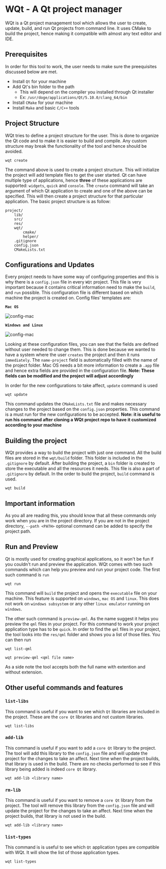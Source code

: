 # WQt - A Qt project manager

WQt is a Qt project management tool which allows the user to create, update, build, and run Qt projects from command line. It uses CMake to build the project, hence making it compatible with almost any text editor and IDE.

## Prerequisites
In order for this tool to work, the user needs to make sure the preequisites discussed below are met.

* Install `Qt` for your machine
* Add Qt's bin folder to the path
    * This will depend on the compiler you installed through Qt installer
    * Ex: `/usr/doge/applications/Qt/5.10.0/clang_64/bin`
* Install `CMake` for your machine
* Install `Make` and basic `C/C++` tools


## Project Structure
WQt tries to define a project structure for the user. This is done to organize the Qt code and to make it is easier to build and compile. Any custom structure may break the functionality of the tool and hence should be avoided.

```
wqt create
```

The command above is used to create a project structure. This will initialize the project will add template files to get the user started. Qt can have multiple type of applications, hence **three** of these applications are supported: `widgets`, `quick` and `console`. The `create` command will take an argument of which Qt application to create and one of the above can be specified. This will then create a project structure for that particular application. The basic project structure is as follow:

```
project/
    lib/
    src/
    res/
    wqt/
        cmake/
        helper/
    .gitignore
    config.json
    CMakeLists.txt
``` 

## Configurations and Updates
Every project needs to have some way of configuring properties and this is why there is a `config.json` file in every `WQt` project. This file is very important because it contains critical information need to make the `build`, and `run` possible. This configuration file is different based on which machine the project is created on. Config files' templates are:

**`Mac OS`** 

![config-mac](doc/screenshots/config_mac.png "Mac OS config")

**`Windows and Linux`** 

![config-mac](doc/screenshots/config_others.png "Mac OS config")


Looking at these configuration files, you can see that the fields are defined without user needed to change them. This is done because we wanted to have a system where the user `creates` the project and then it runs `immediately`. The `name-project` field is automatically filled with the name of the project folder. Mac OS needs a bit more information to create a `.app` file and hence extra fields are provided in the configuration file. **Note: These fields can be modified and the project will adjust accordingly**  


In order for the new configurations to take affect, `update` command is used

```
wqt update
```

This command updates the `CMakeLists.txt` file and makes necessary changes to the project based on the `config.json` properties. This command is a must run for the new configurations to be accepted. **Note: it is useful to run his command after cloning a WQt project repo to have it customized according to your machine**

## Building the project
WQt provides a way to build the project with just one command. All the build files are stored in the `wqt/build` folder. This folder is included in the `.gitignore` by default. After building the project, a `bin` folder is created to store the executable and all the resources it needs. This file is also a part of `.gitignore` by default. In the order to build the project, `build` command is used.

```
wqt build
```

## Important information
As you all are reading this, you should know that all these commands only work when you are in the project directory. If you are not in the project directory, `--path <PATH>` optional command can be added to specify the project path.

## Run and Preview
Qt is mostly used for creating graphical applications, so it won't be fun if you couldn't run and preview the application. WQt comes with two such commands which can help you preview and run your project code. The first such command is `run` 

```
wqt run
```

This command will `build` the project and opens the `executable` file on your machine. This feature is supported on `windows`, `mac OS` and `linux`. This does not work on `windows subsystem` or any other `linux emulator` running on `windows`.


The other such command is `preview-qml`. As the name suggest it helps you preview the `qml` files in your project. For this command to work your project application type has to be `quick`. In order to find the `qml` files in your project, the tool looks into the `res/qml` folder and shows you a list of those files. You can then run 

```
wqt list-qml
```

```
wqt preview-qml <qml file name>
```

As a side note the tool accepts both the full name with extention and without extension.

## Other useful commands and features
### `list-libs`
This command is useful if you want to see which `Qt` libraries are included in the project. These are the `core Qt` libraries and not custom libraries.

```
wqt list-libs
```

### `add-lib`
This command is useful if you want to add a `core Qt` library to the project. The tool will add this library to the `config.json` file and will update the project for the changes to take an affect. Next time when the project builds, that library is used in the build. There are no checks performed to see if this library being added is indeed `core Qt` library.

```
wqt add-lib <library name>
```

### `rm-lib`
This command is useful if you want to remove a `core Qt` library from the project. The tool will remove this library from the `config.json` file and will update the project for the changes to take an affect. Next time when the project builds, that library is not used in the build.
```
wqt add-lib <library name>
```

### `list-types`
This command is is useful to see which `Qt` application types are compatible with WQt. It will show the list of those application types.
```
wqt list-types
```
